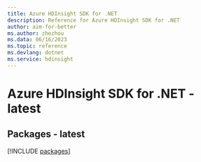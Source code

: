 ```yaml
---
title: Azure HDInsight SDK for .NET
description: Reference for Azure HDInsight SDK for .NET
author: aim-for-better
ms.author: zhezhou
ms.data: 06/16/2023
ms.topic: reference
ms.devlang: dotnet
ms.service: hdinsight
---
```

# Azure HDInsight SDK for .NET - latest
## Packages - latest
[!INCLUDE [packages](hdinsight-index.md)]